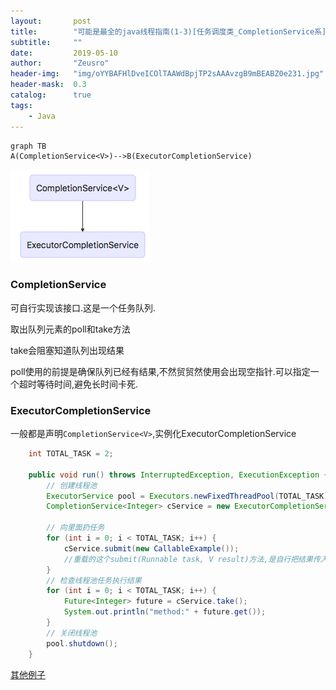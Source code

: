 ```yaml
---
layout:       post
title:        "可能是最全的java线程指南(1-3)[任务调度类_CompletionService系]"
subtitle:     ""
date:         2019-05-10
author:       "Zeusro"
header-img:   "img/oYYBAFHlDveICOlTAAWdBpjTP2sAAAvzgB9mBEABZ0e231.jpg"
header-mask:  0.3
catalog:      true
tags:
    - Java
---
```




```
graph TB
A(CompletionService<V>)-->B(ExecutorCompletionService)
```

![image](/img/in-post/java-concurrent/CompletionService.png)

### CompletionService<V>

可自行实现该接口.这是一个任务队列.

取出队列元素的poll和take方法

take会阻塞知道队列出现结果

poll使用的前提是确保队列已经有结果,不然贸贸然使用会出现空指针.可以指定一个超时等待时间,避免长时间卡死.


### ExecutorCompletionService

一般都是声明`CompletionService<V>`,实例化ExecutorCompletionService

```java
    int TOTAL_TASK = 2;

    public void run() throws InterruptedException, ExecutionException {
        // 创建线程池
        ExecutorService pool = Executors.newFixedThreadPool(TOTAL_TASK);
        CompletionService<Integer> cService = new ExecutorCompletionService<>(pool);

        // 向里面扔任务
        for (int i = 0; i < TOTAL_TASK; i++) {
            cService.submit(new CallableExample());
            //重载的这个submit(Runnable task, V result)方法,是自行把结果传入
        }
        // 检查线程池任务执行结果
        for (int i = 0; i < TOTAL_TASK; i++) {
            Future<Integer> future = cService.take();
            System.out.println("method:" + future.get());
        }
        // 关闭线程池
        pool.shutdown();
    }
```    


[其他例子](https://examples.javacodegeeks.com/core-java/util/concurrent/completionservice/java-completionservice-example/)